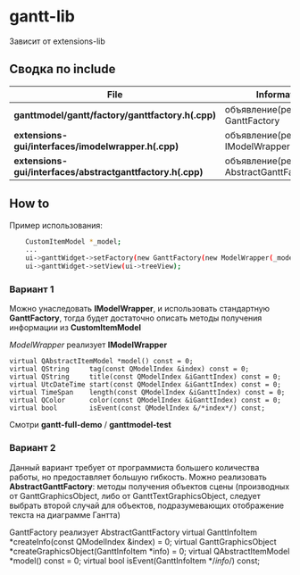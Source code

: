 # gantt-lib

Зависит от extensions-lib

## Сводка по include

| File | Information |
| ------ | ------ |
| **ganttmodel/gantt/factory/ganttfactory.h(.cpp)** | объявление(реализация) GanttFactory |
| **extensions-gui/interfaces/imodelwrapper.h(.cpp)** | объявление(реализацию) IModelWrapper |
| **extensions-gui/interfaces/abstractganttfactory.h(.cpp)** | объявление(реализацию) AbstractGanttFactory|

## How to

Пример использования:
```sh
    CustomItemModel *_model;
    ...
    ui->ganttWidget->setFactory(new GanttFactory(new ModelWrapper(_model)));
    ui->ganttWidget->setView(ui->treeView);
```
### Вариант 1
Можно унаследовать **IModelWrapper**, и использовать стандартную **GanttFactory**, 
тогда будет достаточно описать методы получения информации из **CustomItemModel**
    
*ModelWrapper* реализует **IModelWrapper**

    virtual QAbstractItemModel *model() const = 0;
    virtual QString     tag(const QModelIndex &index) const = 0;  
    virtual QString     title(const QModelIndex &iGanttIndex) const = 0;
    virtual UtcDateTime start(const QModelIndex &iGanttIndex) const = 0;
    virtual TimeSpan    length(const QModelIndex &iGanttIndex) const = 0;
    virtual QColor      color(const QModelIndex &iGanttIndex) const = 0;
    virtual bool        isEvent(const QModelIndex &/*index*/) const;
    
Смотри **gantt-full-demo** / **ganttmodel-test**
### Вариант 2
Данный вариант требует от программиста большего количества работы, но
предоставляет большую гибкость.
Можно реализовать **AbstractGanttFactory**: методы получения объектов
сцены (производных от GanttGraphicsObject, либо от GanttTextGraphicsObject, 
следует выбрать второй случай для объектов, подразумевающих отображение текста
на диаграмме Гантта)
    
GanttFactory реализует AbstractGanttFactory
    virtual GanttInfoItem *createInfo(const QModelIndex &index) = 0;
    virtual GanttGraphicsObject *createGraphicsObject(GanttInfoItem *info) = 0;
    virtual QAbstractItemModel *model() const = 0;
    virtual bool isEvent(GanttInfoItem */*info*/) const;
    
    